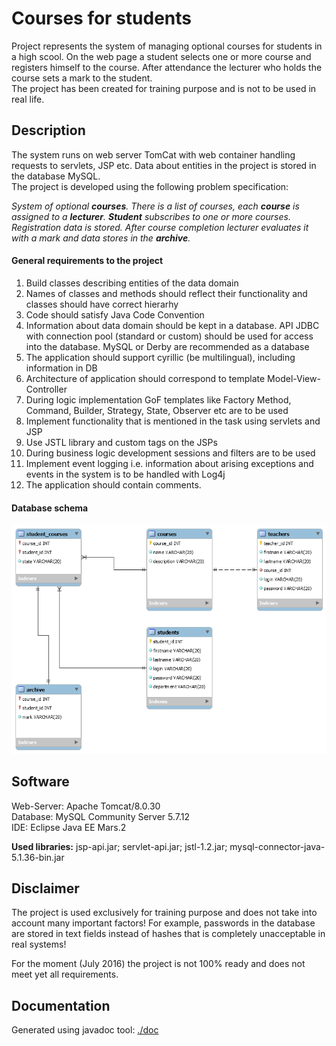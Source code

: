 Courses for students
====================
  
Project represents the system of managing optional courses for students in a high scool. On the web page a student selects one or more course and registers himself to the course. After attendance the lecturer who holds the course sets a mark to the student.  
The project has been created for training purpose and is not to be used in real life.  
  
Description
-----------
The system runs on web server TomCat with web container handling requests to servlets, JSP etc. Data about entities in the project is stored in the database MySQL.  
The project is developed using the following problem specification:  
  
_System of optional **courses**. There is a list of courses, each **course** is assigned to a **lecturer**. **Student** subscribes to one or more courses. Registration data is stored. After course completion lecturer evaluates it with a mark and data stores in the **archive**._

#### General requirements to the project
1. Build classes describing entities of the data domain  
2. Names of classes and methods should reflect their functionality and classes should have correct hierarhy  
3. Code should satisfy Java Code Convention  
4. Information about data domain should be kept in a database. API JDBC with connection pool (standard or custom) should be used for access into the database. MySQL or Derby are recommended as a database  
5. The application should support cyrillic (be multilingual), including information in DB  
6. Architecture of application should correspond to template Model-View-Controller  
7. During logic implementation GoF templates like Factory Method, Command, Builder, Strategy, State, Observer etc are to be used  
8. Implement functionality that is mentioned in the task using servlets and JSP  
9. Use JSTL library and custom tags on the JSPs  
10. During business logic development sessions and filters are to be used  
11. Implement event logging i.e. information about arising exceptions and events in the system is to be handled with Log4j  
12. The application should contain comments.  
  
#### Database schema
![Schema](./sql/Courses_DB_schema.png "Database schema")

Software
------------
Web-Server: Apache Tomcat/8.0.30  
Database: MySQL Community Server 5.7.12  
IDE: Eclipse Java EE Mars.2
  
**Used libraries:** jsp-api.jar; servlet-api.jar; jstl-1.2.jar; mysql-connector-java-5.1.36-bin.jar
  
Disclaimer
----------
The project is used exclusively for training purpose and does not take into account many important factors! For example, passwords in the database are stored in text fields instead of hashes that is completely unacceptable in real systems!  
  
For the moment (July 2016) the project is not 100% ready and does not  meet yet all requirements. 

Documentation
-------------
Generated using javadoc tool: [./doc](./doc)
